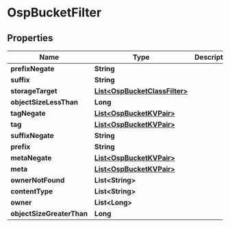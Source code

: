 # OspBucketFilter

## Properties
Name | Type | Description | Notes
------------ | ------------- | ------------- | -------------
**prefixNegate** | **String** |  |  [optional]
**suffix** | **String** |  |  [optional]
**storageTarget** | [**List&lt;OspBucketClassFilter&gt;**](OspBucketClassFilter.md) |  |  [optional]
**objectSizeLessThan** | **Long** |  |  [optional]
**tagNegate** | [**List&lt;OspBucketKVPair&gt;**](OspBucketKVPair.md) |  |  [optional]
**tag** | [**List&lt;OspBucketKVPair&gt;**](OspBucketKVPair.md) |  |  [optional]
**suffixNegate** | **String** |  |  [optional]
**prefix** | **String** |  |  [optional]
**metaNegate** | [**List&lt;OspBucketKVPair&gt;**](OspBucketKVPair.md) |  |  [optional]
**meta** | [**List&lt;OspBucketKVPair&gt;**](OspBucketKVPair.md) |  |  [optional]
**ownerNotFound** | **List&lt;String&gt;** |  |  [optional]
**contentType** | **List&lt;String&gt;** |  |  [optional]
**owner** | **List&lt;Long&gt;** |  |  [optional]
**objectSizeGreaterThan** | **Long** |  |  [optional]

